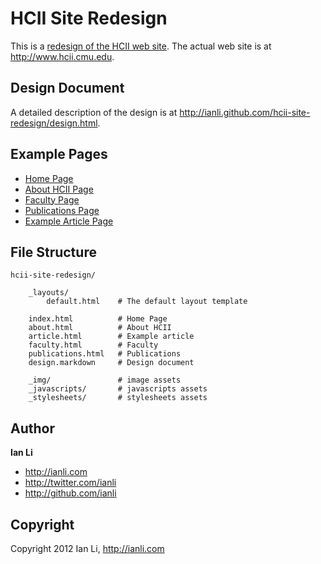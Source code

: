 HCII Site Redesign
==================

This is a [redesign of the HCII web site](http://ianli.github.com/hcii-site-redesign). The actual web site is at http://www.hcii.cmu.edu.


## Design Document

A detailed description of the design is at http://ianli.github.com/hcii-site-redesign/design.html.


## Example Pages

* [Home Page](home.html)
* [About HCII Page](about.html)
* [Faculty Page](faculty.html)
* [Publications Page](publications.html)
* [Example Article Page](article.html)


## File Structure

```text
hcii-site-redesign/

    _layouts/
        default.html    # The default layout template
    
    index.html          # Home Page
    about.html          # About HCII
    article.html        # Example article
    faculty.html        # Faculty
    publications.html   # Publications
    design.markdown     # Design document
    
    _img/               # image assets
    _javascripts/       # javascripts assets
    _stylesheets/       # stylesheets assets
```


## Author

**Ian Li**

- http://ianli.com
- http://twitter.com/ianli
- http://github.com/ianli

## Copyright

Copyright 2012 Ian Li, http://ianli.com